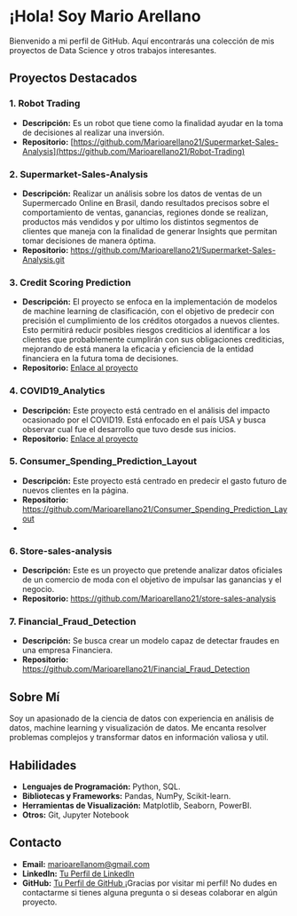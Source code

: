 # ¡Hola! Soy Mario Arellano

Bienvenido a mi perfil de GitHub. Aquí encontrarás una colección de mis proyectos de Data Science y otros trabajos interesantes.

## Proyectos Destacados
### 1. Robot Trading
- **Descripción:** Es un robot que tiene como la finalidad ayudar en la toma de decisiones al realizar una inversión.
- **Repositorio:** [https://github.com/Marioarellano21/Supermarket-Sales-Analysis](https://github.com/Marioarellano21/Robot-Trading)

### 2. Supermarket-Sales-Analysis
- **Descripción:** Realizar un análisis sobre los datos de ventas de un Supermercado Online en Brasil, dando resultados precisos sobre el comportamiento   de ventas, ganancias, regiones donde se realizan, productos más vendidos y por ultimo los distintos segmentos de clientes que maneja con la finalidad de generar Insights que permitan tomar decisiones de manera óptima.
- **Repositorio:** https://github.com/Marioarellano21/Supermarket-Sales-Analysis.git
  
### 3. Credit Scoring Prediction
- **Descripción:** El proyecto se enfoca en la implementación de modelos de machine learning de clasificación, con el objetivo de predecir con precisión el cumplimiento de los créditos otorgados a nuevos clientes. Esto permitirá reducir posibles riesgos crediticios al identificar a los clientes que probablemente cumplirán con sus obligaciones crediticias, mejorando de está manera la eficacia y eficiencia de la entidad financiera en la futura toma de decisiones.
- **Repositorio:** [Enlace al proyecto](https://github.com/Marioarellano21/Credit_Scoring_Prediction)

### 4. COVID19_Analytics
- **Descripción:** Este proyecto está centrado en el análisis del impacto ocasionado por el COVID19. Está enfocado en el país USA y busca observar cual fue el desarrollo que tuvo desde sus inicios.
- **Repositorio:** [Enlace al proyecto](https://github.com/Marioarellano21/COVID19_Analytics)

### 5. Consumer_Spending_Prediction_Layout
- **Descripción:** Este proyecto está centrado en predecir el gasto futuro de nuevos clientes en la página.
- **Repositorio:** https://github.com/Marioarellano21/Consumer_Spending_Prediction_Layout
- 
### 6. Store-sales-analysis
- **Descripción:** Este es un proyecto que pretende analizar datos oficiales de un comercio de moda con el objetivo de impulsar las ganancias y el negocio.
- **Repositorio:** https://github.com/Marioarellano21/store-sales-analysis

### 7. Financial_Fraud_Detection
- **Descripción:** Se busca crear un modelo capaz de detectar fraudes en una empresa Financiera.
- **Repositorio:** https://github.com/Marioarellano21/Financial_Fraud_Detection


  
## Sobre Mí
Soy un apasionado de la ciencia de datos con experiencia en análisis de datos, machine learning y visualización de datos. Me encanta resolver problemas complejos y transformar datos en información valiosa y util.

## Habilidades
- **Lenguajes de Programación:** Python, SQL.
- **Bibliotecas y Frameworks:** Pandas, NumPy, Scikit-learn.
- **Herramientas de Visualización:** Matplotlib, Seaborn, PowerBI.
- **Otros:** Git, Jupyter Notebook

## Contacto
- **Email:** marioarellanom@gmail.com
- **LinkedIn:** [Tu Perfil de LinkedIn](https://www.linkedin.com/in/mariojarellanom/)
- **GitHub:** [Tu Perfil de GitHub
](https://github.com/Marioarellano21)
¡Gracias por visitar mi perfil! No dudes en contactarme si tienes alguna pregunta o si deseas colaborar en algún proyecto.
